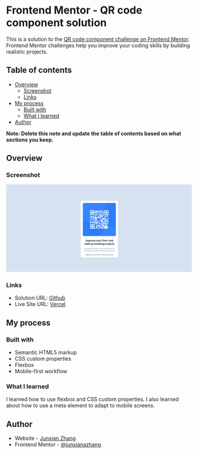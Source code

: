 # Frontend Mentor - QR code component solution

This is a solution to the [QR code component challenge on Frontend Mentor](https://www.frontendmentor.io/challenges/qr-code-component-iux_sIO_H). Frontend Mentor challenges help you improve your coding skills by building realistic projects. 

## Table of contents

- [Overview](#overview)
  - [Screenshot](#screenshot)
  - [Links](#links)
- [My process](#my-process)
  - [Built with](#built-with)
  - [What I learned](#what-i-learned)
- [Author](#author)

**Note: Delete this note and update the table of contents based on what sections you keep.**

## Overview

### Screenshot

![](./images/screenshot.png)

### Links

- Solution URL: [Github](https://github.com/junxianazhang/QR-code-component)
- Live Site URL: [Vercel](https://qr-code-component-kohl-ten.vercel.app/)

## My process

### Built with

- Semantic HTML5 markup
- CSS custom properties
- Flexbox
- Mobile-first workflow

### What I learned

I learned how to use flexbox and CSS custom properties. I also learned about how to use a meta element to adapt to mobile screens.

## Author

- Website - [Junxian Zhang](https://github.com/junxianazhang)
- Frontend Mentor - [@junxianazhang](https://www.frontendmentor.io/profile/junxianazhang)
